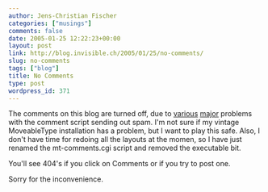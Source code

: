 ```yaml
---
author: Jens-Christian Fischer
categories: ["musings"]
comments: false
date: 2005-01-25 12:22:23+00:00
layout: post
link: http://blog.invisible.ch/2005/01/25/no-comments/
slug: no-comments
tags: ["blog"]
title: No Comments
type: post
wordpress_id: 371
---
```


The comments on this blog are turned off, due to [various][1] [major][2] problems with the comment script sending out spam. I'm not sure if my vintage MoveableType installation has a problem, but I want to play this safe. Also, I don't have time for redoing all the layouts at the momen, so I have just renamed the mt-comments.cgi script and removed the executable bit.

You'll see 404's if you click on Comments or if you try to post one.

Sorry for the inconvenience.


[1]: http://www.jayallen.org/comment_spam/forums/index.php?showtopic=461
[2]: http://forum.textdrive.com/viewtopic.php?id=1932
